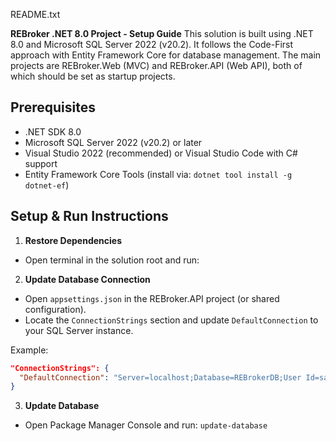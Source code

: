 README.txt

**REBroker .NET 8.0 Project - Setup Guide**
This solution is built using .NET 8.0 and Microsoft SQL Server 2022 (v20.2). It follows the Code-First approach with Entity Framework Core for database management. The main projects are REBroker.Web (MVC) and REBroker.API (Web API), both of which should be set as startup projects.

Prerequisites
----------------
- .NET SDK 8.0
- Microsoft SQL Server 2022 (v20.2) or later
- Visual Studio 2022 (recommended) or Visual Studio Code with C# support
- Entity Framework Core Tools (install via: `dotnet tool install -g dotnet-ef`)

Setup & Run Instructions
----------------------------

1. **Restore Dependencies**
- Open terminal in the solution root and run:

2. **Update Database Connection**
- Open `appsettings.json` in the REBroker.API project (or shared configuration).
- Locate the `ConnectionStrings` section and update `DefaultConnection` to your SQL Server instance.

Example:
```json
"ConnectionStrings": {
  "DefaultConnection": "Server=localhost;Database=REBrokerDB;User Id=sa;Password=YourStrongPassword;TrustServerCertificate=True;"
}
```

3. **Update Database**
- Open Package Manager Console and run: `update-database`
